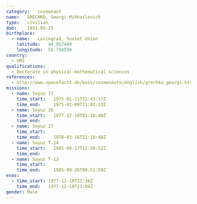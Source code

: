 ```yaml
---
category:	cosmonaut
name:	GRECHKO, Georgi Mikhailovich
type:	civilian
dob:	1931-05-25
birthplace:
  - name:	Leningrad, Soviet Union
    latitude:	44.957489
    longitude:	55.794559
country:
  - URS
qualifications:
  - Doctorate in physical-mathematical sciences
references:
  - http://www.spacefacts.de/bios/cosmonauts/english/grechko_georgi.htm
missions:
  - name: Soyuz 17
    time_start:   1975-01-11T21:43:37Z
    time_end:     1975-02-09T11:03:23Z
  - name: Soyuz 26
    time_start:   1977-12-10T01:18:40Z
    time_end:     
  - name: Soyuz 27
    time_start:   
    time_end:     1978-03-16T11:18:48Z
  - name: Soyuz T-14
    time_start:   1985-09-17T12:38:52Z
    time_end:     
  - name: Soyuz T-13
    time_start:   
    time_end:     1985-09-26T09:51:59Z
evas:
  - time_start: 1977-12-19T21:36Z
    time_end:   1977-12-19T23:04Z
gender:	Male
---
```


